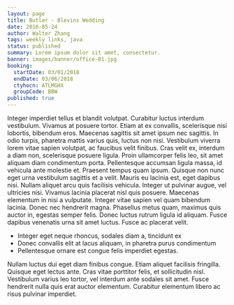 ```yaml
---
layout: page
title: Butler - Blevins Wedding
date: 2016-05-24
author: Walter Zhang
tags: weekly links, java
status: published
summary: Lorem ipsum dolor sit amet, consectetur.
banner: images/banner/office-01.jpg
booking:
  startDate: 03/01/2018
  endDate: 03/06/2018
  ctyhocn: ATLMGHX
  groupCode: BBW
published: true
---
```

Integer imperdiet tellus et blandit volutpat. Curabitur luctus interdum vestibulum. Vivamus at posuere tortor. Etiam at ex convallis, scelerisque nisi lobortis, bibendum eros. Maecenas sagittis sit amet ipsum nec sagittis. In odio turpis, pharetra mattis varius quis, luctus non nisi. Vestibulum viverra lorem vitae sapien volutpat, ac faucibus velit finibus.
Cras velit ex, interdum a diam non, scelerisque posuere ligula. Proin ullamcorper felis leo, sit amet aliquam diam condimentum porta. Pellentesque accumsan ligula massa, id vehicula ante molestie et. Praesent tempus quam ipsum. Quisque non nunc eget urna vestibulum sagittis et a velit. Mauris eu lacinia est, eget dapibus nisi. Nullam aliquet arcu quis facilisis vehicula. Integer ut pulvinar augue, vel ultricies nisi. Vivamus lacinia placerat nisl quis posuere. Maecenas elementum in nisi a vulputate. Integer vitae sapien vel quam bibendum lacinia. Donec nec hendrerit magna. Phasellus metus quam, maximus quis auctor in, egestas semper felis. Donec luctus rutrum ligula id aliquam. Fusce dapibus venenatis urna sit amet luctus. Fusce ac placerat velit.

* Integer eget neque rhoncus, sodales diam a, tincidunt ex
* Donec convallis elit at lacus aliquam, in pharetra purus condimentum
* Pellentesque ornare est congue felis imperdiet egestas.

Nullam luctus dui eget diam finibus congue. Etiam aliquet facilisis fringilla. Quisque eget lectus ante. Cras vitae porttitor felis, et sollicitudin nisl. Vestibulum varius leo tortor, vel interdum ante sodales sit amet. Fusce hendrerit nulla quis erat auctor elementum. Curabitur elementum libero ac risus pulvinar imperdiet.
